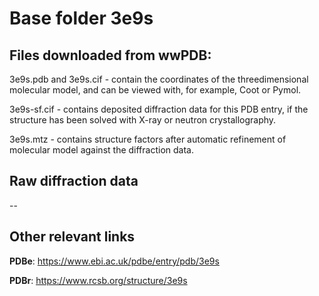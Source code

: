 # Base folder 3e9s

## Files downloaded from wwPDB:

3e9s.pdb and 3e9s.cif - contain the coordinates of the threedimensional molecular model, and can be viewed with, for example, Coot or Pymol.

3e9s-sf.cif - contains deposited diffraction data for this PDB entry, if the structure has been solved with X-ray or neutron crystallography.

3e9s.mtz - contains structure factors after automatic refinement of molecular model against the diffraction data.

## Raw diffraction data

--<br> 

## Other relevant links 
**PDBe**:  https://www.ebi.ac.uk/pdbe/entry/pdb/3e9s
 
**PDBr**: https://www.rcsb.org/structure/3e9s 

